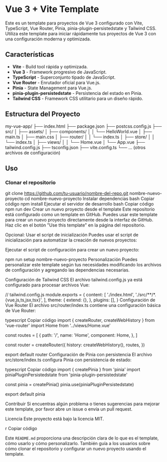 # Vue 3 + Vite Template

Este es un template para proyectos de Vue 3 configurado con Vite, TypeScript, Vue Router, Pinia, pinia-plugin-persistedstate y Tailwind CSS. Utiliza este template para iniciar rápidamente tus proyectos de Vue 3 con una configuración moderna y optimizada.

## Características

- **Vite** - Build tool rápida y optimizada.
- **Vue 3** - Framework progresivo de JavaScript.
- **TypeScript** - Superconjunto tipado de JavaScript.
- **Vue Router** - Enrutador oficial para Vue.js.
- **Pinia** - State Management para Vue.js.
- **pinia-plugin-persistedstate** - Persistencia del estado en Pinia.
- **Tailwind CSS** - Framework CSS utilitario para un diseño rápido.

## Estructura del Proyecto

my-vue-app/
├── index.html
├── package.json
├── postcss.config.js
├── src/
│ ├── assets/
│ ├── components/
│ │ └── HelloWorld.vue
│ ├── main.ts
│ ├── main.css
│ ├── router/
│ │ └── index.ts
│ ├── store/
│ │ └── index.ts
│ ├── views/
│ │ └── Home.vue
│ └── App.vue
├── tailwind.config.js
├── tsconfig.json
├── vite.config.ts
└── ... (otros archivos de configuración)


## Uso

### Clonar el repositorio

git clone https://github.com/tu-usuario/nombre-del-repo.git nombre-nuevo-proyecto
cd nombre-nuevo-proyecto
Instalar dependencias
bash
Copiar código
npm install
Ejecutar el servidor de desarrollo
bash
Copiar código
npm run dev
Crear un nuevo proyecto desde el template
Este repositorio está configurado como un template en GitHub. Puedes usar este template para crear un nuevo proyecto directamente desde la interfaz de GitHub. Haz clic en el botón "Use this template" en la página del repositorio.

Opcional: Usar el script de inicialización
Puedes usar el script de inicialización para automatizar la creación de nuevos proyectos:

Ejecutar el script de configuración para crear un nuevo proyecto:


npm run setup nombre-nuevo-proyecto
Personalización
Puedes personalizar este template según tus necesidades modificando los archivos de configuración y agregando las dependencias necesarias.

Configuración de Tailwind CSS
El archivo tailwind.config.js ya está configurado para procesar archivos Vue:


// tailwind.config.js
module.exports = {
  content: [
    './index.html',
    './src/**/*.{vue,js,ts,jsx,tsx}',
  ],
  theme: {
    extend: {},
  },
  plugins: [],
}
Configuración de Vue Router
El archivo src/router/index.ts contiene una configuración básica de Vue Router:

typescript
Copiar código
import { createRouter, createWebHistory } from 'vue-router'
import Home from '../views/Home.vue'

const routes = [
  {
    path: '/',
    name: 'Home',
    component: Home,
  },
]

const router = createRouter({
  history: createWebHistory(),
  routes,
})

export default router
Configuración de Pinia con persistencia
El archivo src/store/index.ts configura Pinia con persistencia de estado:

typescript
Copiar código
import { createPinia } from 'pinia'
import piniaPluginPersistedstate from 'pinia-plugin-persistedstate'

const pinia = createPinia()
pinia.use(piniaPluginPersistedstate)

export default pinia

Contribuir
Si encuentras algún problema o tienes sugerencias para mejorar este template, por favor abre un issue o envía un pull request.

Licencia
Este proyecto está bajo la licencia MIT.

r
Copiar código

Este `README.md` proporciona una descripción clara de lo que es el template, cómo usarlo y cómo personalizarlo. También guía a los usuarios sobre cómo clonar el repositorio y configurar un nuevo proyecto usando el template.
